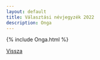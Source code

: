 ```yaml
---
layout: default
title: Választási névjegyzék 2022
description: Onga
---
```


{% include Onga.html %}

[Vissza](./)